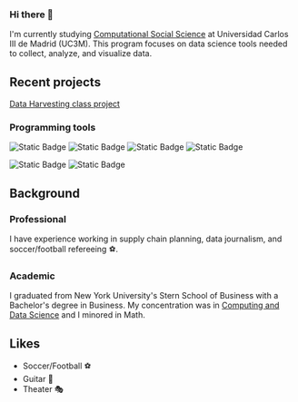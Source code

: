 ### Hi there 👋

I'm currently studying [Computational Social Science](https://www.uc3m.es/master/computational-social-science#home) at Universidad Carlos III de Madrid (UC3M). This program focuses on data science tools needed to collect, analyze, and visualize data. 

## Recent projects

[Data Harvesting class project](https://github.com/frederickps/data-harvesting-project-eventbrite)

### Programming tools

![Static Badge](https://img.shields.io/badge/Code-SQL-skyblue?style=flat)
![Static Badge](https://img.shields.io/badge/Excel-217346?style=flat&logo=microsoftexcel&labelColor=black)
![Static Badge](https://img.shields.io/badge/Code-R-informational?style=flat&logo=R&logoColor=white&color=276DC3)
![Static Badge](https://img.shields.io/badge/Power_Automate-%230066FF?style=flat&logo=powerautomate&labelColor=gray)

![Static Badge](https://img.shields.io/badge/Advanced_Modelling-grey?style=for-the-badge&color=orange)
![Static Badge](https://img.shields.io/badge/Data_Viz-gray?style=for-the-badge&color=blue)


## Background

### Professional 
I have experience working in supply chain planning, data journalism, and soccer/football refereeing ⚽.

### Academic
I graduated from New York University's Stern School of Business with a Bachelor's degree in Business. 
My concentration was in [Computing and Data Science](https://www.stern.nyu.edu/portal-partners/current-students/undergraduate/academics/degree-programs/bs-business/computing-and-data-science) and I minored in Math. 

## Likes

* Soccer/Football ⚽
* Guitar 🎸
* Theater 🎭



<!--
**ericinthehaus/ericinthehaus** is a ✨ _special_ ✨ repository because its `README.md` (this file) appears on your GitHub profile.

Here are some ideas to get you started:

- 🔭 I’m currently working on ...
- 🌱 I’m currently learning ...
- 👯 I’m looking to collaborate on ...
- 🤔 I’m looking for help with ...
- 💬 Ask me about ...
- 📫 How to reach me: ...
- 😄 Pronouns: ...
- ⚡ Fun fact: ...
-->
